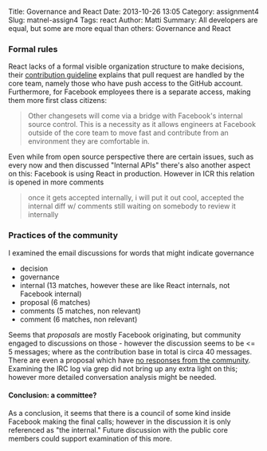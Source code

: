 Title: Governance and React
Date: 2013-10-26 13:05
Category: assignment4
Slug: matnel-assign4
Tags: react
Author: Matti
Summary: All developers are equal, but some are more equal than others: Governance and React

### Formal rules

React lacks of a formal visible organization structure to make decisions, their [contribution guideline](https://github.com/facebook/react/blob/master/CONTRIBUTING.md) explains that pull request are handled by the core team, namely those who have push access to the GitHub account. Furthermore, for Facebook employees there is a separate access, making them more first class citizens:

> Other changesets will come via a bridge with Facebook's internal source control. This is a necessity as it allows engineers at Facebook outside of the core team to move fast and contribute from an environment they are comfortable in.

Even while from open source perspective there are certain issues, such as every now and then discussed "Internal APIs" there's also another aspect on this: Facebook is using React in production. However in ICR this relation is opened in more comments

> once it gets accepted internally, i will put it out
> cool, accepted the internal diff w/ comments
> still waiting on somebody to review it internally

### Practices of the community

I examined the email discussions for words that might indicate governance

* decision
* governance
* internal (13 matches, however these are like React internals, not Facebook internal)
* proposal (6 matches)
* comments (5 matches, non relevant)
* comment (6 matches, non relevant)

 Seems that *proposals* are mostly Facebook originating, but community engaged to discussions on those - however the discussion seems to be <= 5 messages; where as the contribution base in total is circa 40 messages. There are even a proposal which have [no responses from the community](https://groups.google.com/forum/#!searchin/reactjs/rfc/reactjs/5fKxvSBhOpk/f_0PfRw4LFAJ). Examining the IRC log via grep did not bring up any extra light on this; however more detailed conversation analysis might be needed.

 #### Conclusion: a committee?

 As a conclusion, it seems that there is a council of some kind inside Facebook making the final calls; however in the discussion it is only referenced as "the internal." Future discussion with the public core members could support examination of this more.